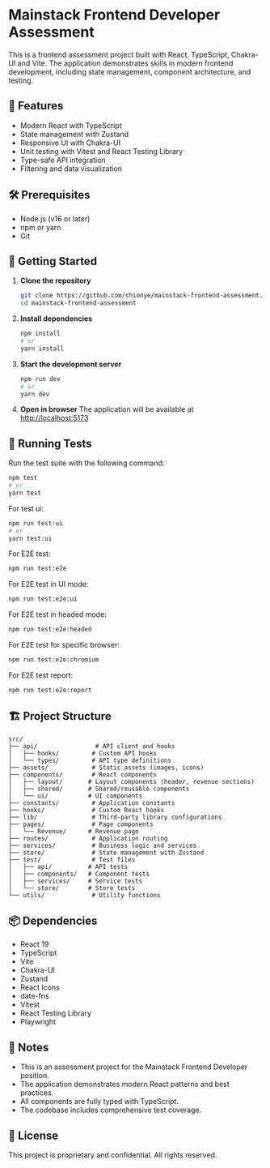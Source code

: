 <!-- @format -->

# Mainstack Frontend Developer Assessment

This is a frontend assessment project built with React, TypeScript, Chakra-UI and Vite. The application demonstrates skills in modern frontend development, including state management, component architecture, and testing.

## 🚀 Features

- Modern React with TypeScript
- State management with Zustand
- Responsive UI with Chakra-UI
- Unit testing with Vitest and React Testing Library
- Type-safe API integration
- Filtering and data visualization

## 🛠️ Prerequisites

- Node.js (v16 or later)
- npm or yarn
- Git

## 🚀 Getting Started

1. **Clone the repository**

   ```bash
   git clone https://github.com/chionye/mainstack-frontend-assessment.git
   cd mainstack-frontend-assessment
   ```

2. **Install dependencies**

   ```bash
   npm install
   # or
   yarn install
   ```

3. **Start the development server**

   ```bash
   npm run dev
   # or
   yarn dev
   ```

4. **Open in browser**
   The application will be available at [http://localhost:5173](http://localhost:5173)

## 🧪 Running Tests

Run the test suite with the following command:

```bash
npm test
# or
yarn test
```

For test ui:

```bash
npm run test:ui
# or
yarn test:ui
```

For E2E test:

```bash
npm run test:e2e
```

For E2E test in UI mode:

```bash
npm run test:e2e:ui
```

For E2E test in headed mode:

```bash
npm run test:e2e:headed
```

For E2E test for specific browser:

```bash
npm run test:e2e:chromium
```

For E2E test report:

```bash
npm run test:e2e:report
```

## 🏗️ Project Structure

```
src/
├── api/                # API client and hooks
│   ├── hooks/         # Custom API hooks
│   └── types/         # API type definitions
├── assets/            # Static assets (images, icons)
├── components/        # React components
│   ├── layout/       # Layout components (header, revenue sections)
│   ├── shared/       # Shared/reusable components
│   └── ui/           # UI components
├── constants/         # Application constants
├── hooks/             # Custom React hooks
├── lib/               # Third-party library configurations
├── pages/             # Page components
│   └── Revenue/      # Revenue page
├── routes/            # Application routing
├── services/          # Business logic and services
├── store/             # State management with Zustand
├── test/              # Test files
│   ├── api/          # API tests
│   ├── components/   # Component tests
│   ├── services/     # Service tests
│   └── store/        # Store tests
└── utils/             # Utility functions
```

## 📦 Dependencies

- React 19
- TypeScript
- Vite
- Chakra-UI
- Zustand
- React Icons
- date-fns
- Vitest
- React Testing Library
- Playwright

## 📝 Notes

- This is an assessment project for the Mainstack Frontend Developer position.
- The application demonstrates modern React patterns and best practices.
- All components are fully typed with TypeScript.
- The codebase includes comprehensive test coverage.

## 📄 License

This project is proprietary and confidential. All rights reserved.
